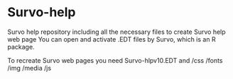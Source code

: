 # Survo-help
Survo help repository including all the necessary files to create Survo help web page
You can open and activate .EDT files by Survo, which is an R package.

To recreate Survo web pages you need Survo-hlpv10.EDT and /css /fonts /img /media /js
